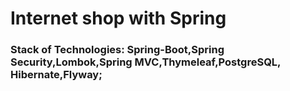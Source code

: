 
<h1>Internet shop with Spring 
<h3>Stack of Technologies: Spring-Boot,Spring Security,Lombok,Spring MVC,Thymeleaf,PostgreSQL, Hibernate,Flyway;

